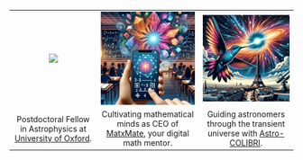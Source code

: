 <table>
  <tr>
    <td align="center"><img src="https://avatars.githubusercontent.com/u/31761331?v=4" width="200" /></td>
    <td align="center"><img src="https://github.com/reichherzerp/reichherzerp/blob/main/matxmate_img.png" width="200" /></td>
    <td align="center"><img src="https://github.com/reichherzerp/reichherzerp/blob/main/astro-COLIBRI_img.png" width="200" /></td>
  </tr>
  <tr>
    <td align="center">Postdoctoral Fellow in Astrophysics at <a href="https://www.physics.ox.ac.uk/our-people/reichherzer">University of Oxford</a>.</td>
    <td align="center">Cultivating mathematical minds as CEO of <a href="https://matxmate.com">MatxMate</a>, your digital math mentor.</td>
    <td align="center">Guiding astronomers through the transient universe with <a href="https://astro-colibri.science">Astro-COLIBRI</a>.</td>
  </tr>
</table>

